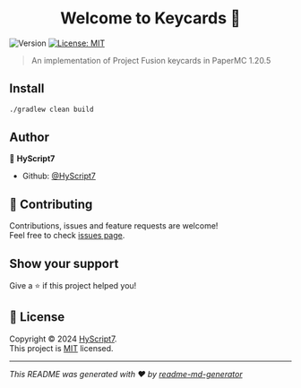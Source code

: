 <h1 align="center">Welcome to Keycards 👋</h1>
<p>
  <img alt="Version" src="https://img.shields.io/badge/version-1.0-blue.svg?cacheSeconds=2592000" />
  <a href="https://github.com/HyScript7/projectfusion-keycards/blob/Main/LICENSE.md" target="_blank">
    <img alt="License: MIT" src="https://img.shields.io/badge/License-MIT-yellow.svg" />
  </a>
</p>

> An implementation of Project Fusion keycards in PaperMC 1.20.5

## Install

```sh
./gradlew clean build
```

## Author

👤 **HyScript7**

* Github: [@HyScript7](https://github.com/HyScript7)

## 🤝 Contributing

Contributions, issues and feature requests are welcome!<br />Feel free to check [issues page](https://github.com/HyScript7/projectfusion-keycards/issues). 

## Show your support

Give a ⭐️ if this project helped you!

## 📝 License

Copyright © 2024 [HyScript7](https://github.com/HyScript7).<br />
This project is [MIT](https://github.com/HyScript7/projectfusion-keycards/blob/Main/LICENSE.md) licensed.

***
_This README was generated with ❤️ by [readme-md-generator](https://github.com/kefranabg/readme-md-generator)_